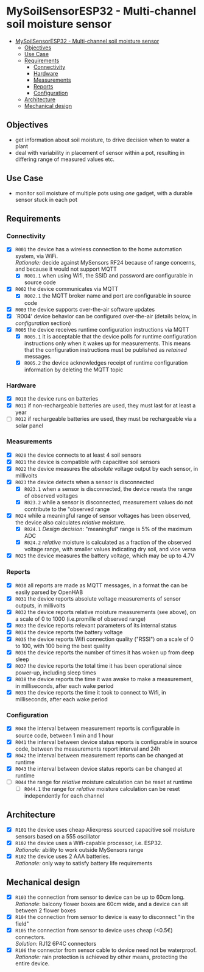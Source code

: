 MySoilSensorESP32 - Multi-channel soil moisture sensor
====

- [MySoilSensorESP32 - Multi-channel soil moisture sensor](#mysoilsensoresp32---multi-channel-soil-moisture-sensor)
  - [Objectives](#objectives)
  - [Use Case](#use-case)
  - [Requirements](#requirements)
    - [Connectivity](#connectivity)
    - [Hardware](#hardware)
    - [Measurements](#measurements)
    - [Reports](#reports)
    - [Configuration](#configuration)
  - [Architecture](#architecture)
  - [Mechanical design](#mechanical-design)

## Objectives
* get information about soil moisture, to drive decision when to water a plant
* deal with variability in placement of sensor within a pot, 
  resulting in differing range of measured values etc.

## Use Case
* monitor soil moisture of multiple pots using *one* gadget, with a durable sensor stuck in each pot

## Requirements

### Connectivity
- [x] `R001` the device has a wireless connection to the home automation system, 
  via WiFi. <br>*Rationale:* decide against MySensors RF24 because of range concerns, 
  and because it would not support MQTT
  - [x] `R001.1` when using Wifi, the SSID and password are configurable in source code
- [x] `R002` the device communicates via MQTT
  - [x] `R002.1` the MQTT broker name and port are configurable in source code
- [x] `R003` the device supports over-the-air software updates
- [x] `R004' device behavior can be configured over-the-air (details below, in 
  *configuration* section)
- [x] `R005` the device receives runtime configuration instructions via MQTT
  - [x] `R005.1` it is acceptable that the device polls for runtime configuration 
  instructions only when it wakes up for measurements. This means that the 
  configuration instructions must be published as *retained* messages.
  - [x] `R005.2` the device acknowledges receipt of runtime configuration 
  information by deleting the MQTT topic

### Hardware
- [x] `R010` the device runs on batteries
- [x] `R011` if non-rechargeable batteries are used, they must last for at least 
  a year
- [ ] `R012` if rechargeable batteries are used, they must be rechargeable via a 
  solar panel

### Measurements
- [x] `R020` the device connects to at least 4 soil sensors
- [x] `R021` the device is compatible with capacitive soil sensors
- [x] `R022` the device measures the *absolute* voltage output by each sensor, in 
  millivolts
- [x] `R023` the device detects when a sensor is disconnected
  - [x] `R023.1` when a sensor is disconnected, the device resets the range of 
  observed voltages
  - [x] `R023.2` while a sensor is disconnected, measurement values do not 
  contribute to the "observed range 
- [x] `R024` while a meaningful range of sensor voltages has been observed, the 
  device also calculates *relative* moisture. 
  - [x] `R024.1` *Design decision*: "meaningful" range is 5% of the maximum ADC 
  - [x] `R024.2` *relative* moisture is calculated as a fraction of the observed 
  voltage range, with smaller values indicating dry soil, and vice versa 
- [x] `R025` the device measures the battery voltage, which may be up to 4.7V

### Reports
- [x] `R030` all reports are made as MQTT messages, in a format the can be easily 
  parsed by OpenHAB
- [x] `R031` the device reports absolute voltage measurements of sensor outputs, 
  in millivolts
- [x] `R032` the device reports relative moisture measurements (see above), on a 
  scale of 0 to 1000 (i.e.promille of observed range)
- [x] `R033` the device reports relevant parameters of its internal status
- [x] `R034` the device reports the battery voltage
- [x] `R035` the device reports Wifi connection quality ("RSSI") on a scale of 
  0 to 100, with 100 being the best quality
- [x] `R036` the device reports the number of times it has woken up from deep sleep
- [x] `R037` the device reports the total time it has been operational since 
  power-up, including sleep times
- [x] `R038` the device reports the time it was awake to make a measurement, 
  in milliseconds, after each wake period
- [x] `R039` the device reports the time it took to connect to Wifi, 
  in milliseconds, after each wake period

### Configuration 
- [x] `R040` the interval between measurement reports is configurable in source 
  code, between 1 min and 1 hour
- [x] `R041` the interval between device status reports is configurable in source 
  code, between the measurements report interval and 24h
- [x] `R042` the interval between measurement reports can be changed at runtime
- [x] `R043` the interval between device status reports can be changed at runtime
- [ ] `R044` the range for *relative* moisture calculation can be reset at runtime
  - [ ] `R044.1` the range for *relative* moisture calculation can be reset 
  independently for each channel 

## Architecture
- [x] `R101` the device uses cheap Aliexpress sourced capacitive soil moisture 
  sensors based on a 555 oscillator
- [x] `R102` the device uses a Wifi-capable processor, i.e. ESP32. <br>
  *Rationale:* ability to work outside MySensors range
- [x] `R102` the device uses 2 AAA batteries. <br>*Rationale:* only way to 
  satisfy battery life requirements

## Mechanical design
- [x] `R103` the connection from sensor to device can be up to 60cm long. 
  *Rationale*: balcony flower boxes are 60cm wide, and a device can sit between 
  2 flower boxes
- [x] `R104` the connection from sensor to device is easy to disconnect 
  "in the field"
- [x] `R105` the connection from sensor to device uses cheap (<0.5€) connectors. 
  <br>*Solution:* RJ12 6P4C connectors
- [x] `R106` the connector from sensor cable to device need not be waterproof. 
  <br>*Rationale:* rain protection is achieved by other means, protecting the 
  entire device.
